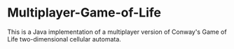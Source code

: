 # Multiplayer-Game-of-Life
This is a Java implementation of a multiplayer version of Conway's Game of Life two-dimensional cellular automata.
